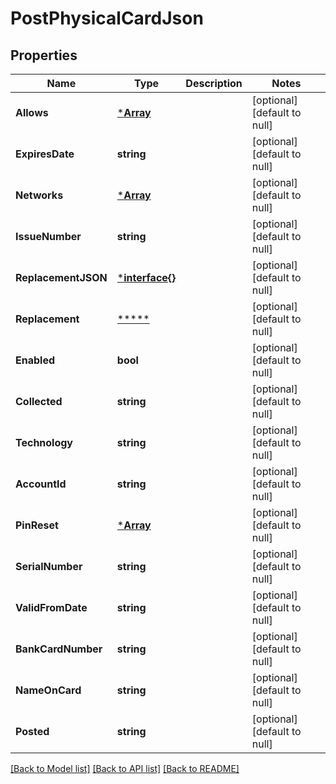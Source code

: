 # PostPhysicalCardJson

## Properties
Name | Type | Description | Notes
------------ | ------------- | ------------- | -------------
**Allows** | [***Array**](array.md) |  | [optional] [default to null]
**ExpiresDate** | **string** |  | [optional] [default to null]
**Networks** | [***Array**](array.md) |  | [optional] [default to null]
**IssueNumber** | **string** |  | [optional] [default to null]
**ReplacementJSON** | [***interface{}**](interface{}.md) |  | [optional] [default to null]
**Replacement** | [*****](.md) |  | [optional] [default to null]
**Enabled** | **bool** |  | [optional] [default to null]
**Collected** | **string** |  | [optional] [default to null]
**Technology** | **string** |  | [optional] [default to null]
**AccountId** | **string** |  | [optional] [default to null]
**PinReset** | [***Array**](array.md) |  | [optional] [default to null]
**SerialNumber** | **string** |  | [optional] [default to null]
**ValidFromDate** | **string** |  | [optional] [default to null]
**BankCardNumber** | **string** |  | [optional] [default to null]
**NameOnCard** | **string** |  | [optional] [default to null]
**Posted** | **string** |  | [optional] [default to null]

[[Back to Model list]](../README.md#documentation-for-models) [[Back to API list]](../README.md#documentation-for-api-endpoints) [[Back to README]](../README.md)

